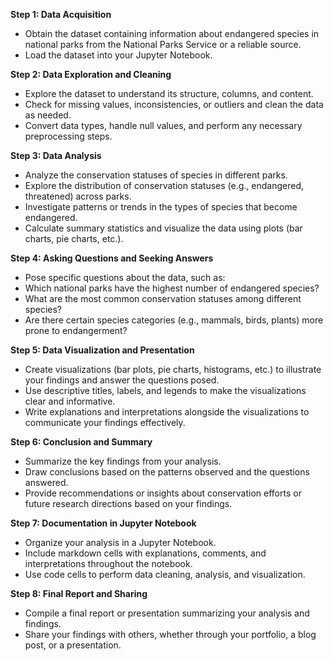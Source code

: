 **Step 1: Data Acquisition**
- Obtain the dataset containing information about endangered species in national parks from the National Parks Service or a reliable source.
- Load the dataset into your Jupyter Notebook.

**Step 2: Data Exploration and Cleaning**
- Explore the dataset to understand its structure, columns, and content.
- Check for missing values, inconsistencies, or outliers and clean the data as needed.
- Convert data types, handle null values, and perform any necessary preprocessing steps.

**Step 3: Data Analysis**
- Analyze the conservation statuses of species in different parks.
- Explore the distribution of conservation statuses (e.g., endangered, threatened) across parks.
- Investigate patterns or trends in the types of species that become endangered.
- Calculate summary statistics and visualize the data using plots (bar charts, pie charts, etc.).

**Step 4: Asking Questions and Seeking Answers**
- Pose specific questions about the data, such as:
- Which national parks have the highest number of endangered species?
- What are the most common conservation statuses among different species?
- Are there certain species categories (e.g., mammals, birds, plants) more prone to endangerment?

**Step 5: Data Visualization and Presentation**
- Create visualizations (bar plots, pie charts, histograms, etc.) to illustrate your findings and answer the questions posed.
- Use descriptive titles, labels, and legends to make the visualizations clear and informative.
- Write explanations and interpretations alongside the visualizations to communicate your findings effectively.
  
**Step 6: Conclusion and Summary**
- Summarize the key findings from your analysis.
- Draw conclusions based on the patterns observed and the questions answered.
- Provide recommendations or insights about conservation efforts or future research directions based on your findings.
  
**Step 7: Documentation in Jupyter Notebook**
- Organize your analysis in a Jupyter Notebook.
- Include markdown cells with explanations, comments, and interpretations throughout the notebook.
- Use code cells to perform data cleaning, analysis, and visualization.
  
**Step 8: Final Report and Sharing**
- Compile a final report or presentation summarizing your analysis and findings.
- Share your findings with others, whether through your portfolio, a blog post, or a presentation.
